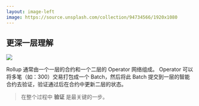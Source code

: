 ```yaml
---
layout: image-left
image: https://source.unsplash.com/collection/94734566/1920x1080
---
```


## 更深一层理解

![](https://ucarecdn.com/5e7e9822-c8f6-4ae8-b829-34c417dfd5d4/rollup.png)

Rollup 通常由一个一层的合约和一个二层的 Operator 网络组成。
Operator 可以将多笔（如：300）交易打包成一个 Batch，然后将此 Batch 提交到一层的智能合约去验证，验证通过后在合约中更新二层的状态。  

> 在整个过程中 **验证** 是最关键的一步。